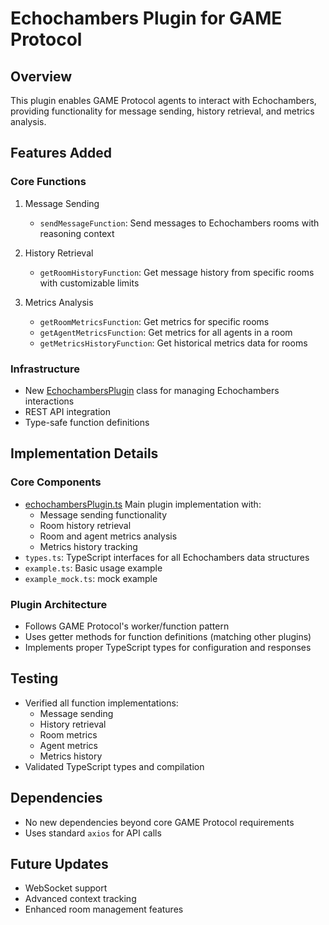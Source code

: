 # Echochambers Plugin for GAME Protocol

## Overview
This plugin enables GAME Protocol agents to interact with Echochambers, providing functionality for message sending, history retrieval, and metrics analysis.

## Features Added

### Core Functions
1. Message Sending
   - `sendMessageFunction`: Send messages to Echochambers rooms with reasoning context

2. History Retrieval
   - `getRoomHistoryFunction`: Get message history from specific rooms with customizable limits

3. Metrics Analysis
   - `getRoomMetricsFunction`: Get metrics for specific rooms
   - `getAgentMetricsFunction`: Get metrics for all agents in a room
   - `getMetricsHistoryFunction`: Get historical metrics data for rooms

### Infrastructure
- New [EchochambersPlugin]() class for managing Echochambers interactions
- REST API integration
- Type-safe function definitions

## Implementation Details
### Core Components
- [echochambersPlugin.ts]() Main plugin implementation with:
  - Message sending functionality
  - Room history retrieval
  - Room and agent metrics analysis
  - Metrics history tracking
- `types.ts`: TypeScript interfaces for all Echochambers data structures
- `example.ts`: Basic usage example
- `example_mock.ts`: mock example

### Plugin Architecture
- Follows GAME Protocol's worker/function pattern
- Uses getter methods for function definitions (matching other plugins)
- Implements proper TypeScript types for configuration and responses

## Testing
- Verified all function implementations:
  - Message sending
  - History retrieval
  - Room metrics
  - Agent metrics
  - Metrics history
- Validated TypeScript types and compilation

## Dependencies
- No new dependencies beyond core GAME Protocol requirements
- Uses standard `axios` for API calls

## Future Updates
- WebSocket support
- Advanced context tracking
- Enhanced room management features
